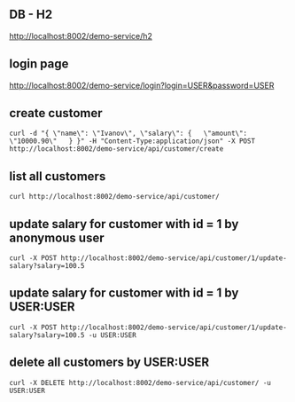 ## DB - H2 
[http://localhost:8002/demo-service/h2](http://localhost:8002/demo-service/h2)

## login page
[http://localhost:8002/demo-service/login?login=USER&password=USER](http://localhost:8002/demo-service/login?login=USER&password=USER)

## create customer
 `curl -d "{ \"name\": \"Ivanov\", \"salary\": {   \"amount\": \"10000.90\"   } }" -H "Content-Type:application/json" -X POST http://localhost:8002/demo-service/api/customer/create`
 
## list all customers
`curl http://localhost:8002/demo-service/api/customer/`

## update salary for customer with id = 1 by anonymous user
`curl -X POST http://localhost:8002/demo-service/api/customer/1/update-salary?salary=100.5`

## update salary for customer with id = 1 by USER:USER
`curl -X POST http://localhost:8002/demo-service/api/customer/1/update-salary?salary=100.5 -u USER:USER`

## delete all customers by USER:USER
`curl -X DELETE http://localhost:8002/demo-service/api/customer/ -u USER:USER`
